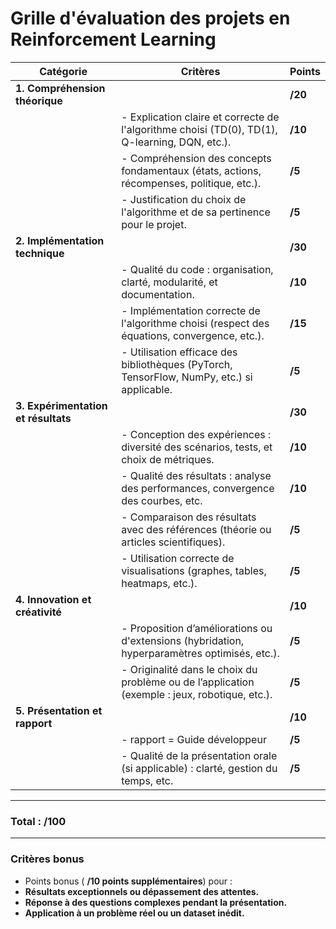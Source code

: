 # **Grille d'évaluation des projets en Reinforcement Learning**

| **Catégorie**                | **Critères**                                                                                   | **Points** |
|-------------------------------|-----------------------------------------------------------------------------------------------|------------|
| **1. Compréhension théorique** |                                                                                               | **/20**    |
|                               | - Explication claire et correcte de l'algorithme choisi (TD(0), TD(1), Q-learning, DQN, etc.). | **/10**    |
|                               | - Compréhension des concepts fondamentaux (états, actions, récompenses, politique, etc.).     | **/5**     |
|                               | - Justification du choix de l'algorithme et de sa pertinence pour le projet.                  | **/5**     |
| **2. Implémentation technique** |                                                                                               | **/30**    |
|                               | - Qualité du code : organisation, clarté, modularité, et documentation.                      | **/10**    |
|                               | - Implémentation correcte de l'algorithme choisi (respect des équations, convergence, etc.).   | **/15**    |
|                               | - Utilisation efficace des bibliothèques (PyTorch, TensorFlow, NumPy, etc.) si applicable.    | **/5**     |
| **3. Expérimentation et résultats** |                                                                                           | **/30**    |
|                               | - Conception des expériences : diversité des scénarios, tests, et choix de métriques.         | **/10**    |
|                               | - Qualité des résultats : analyse des performances, convergence des courbes, etc.             | **/10**    |
|                               | - Comparaison des résultats avec des références (théorie ou articles scientifiques).          | **/5**     |
|                               | - Utilisation correcte de visualisations (graphes, tables, heatmaps, etc.).                   | **/5**     |
| **4. Innovation et créativité** |                                                                                               | **/10**    |
|                               | - Proposition d’améliorations ou d'extensions (hybridation, hyperparamètres optimisés, etc.). | **/5**     |
|                               | - Originalité dans le choix du problème ou de l’application (exemple : jeux, robotique, etc.).| **/5**     |
| **5. Présentation et rapport** |                                                                                               | **/10**    |
|                               | - rapport = Guide développeur        | **/5**     |
|                               | - Qualité de la présentation orale (si applicable) : clarté, gestion du temps, etc.           | **/5**     |

---

### **Total : /100**

---

### **Critères bonus**
- Points bonus ( **/10 points supplémentaires**) pour :
- **Résultats exceptionnels ou dépassement des attentes.**
- **Réponse à des questions complexes pendant la présentation.**
- **Application à un problème réel ou un dataset inédit.**

